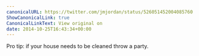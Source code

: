 ```yaml
---
canonicalURL: https://twitter.com/jmjordan/status/526051452004085760
ShowCanonicalLink: true
CanonicalLinkText: View original on
date: 2014-10-25T16:43:34+00:00
---
```

Pro tip: if your house needs to be cleaned throw a party.